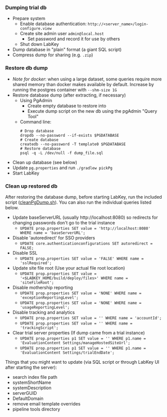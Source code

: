 ### Dumping trial db
- Prepare system
  - Enable database authentication: `http://<server_name>/login-configure.view`
  - Create site admin user `admin@local.host`
    - Set password and record it for use by others
  - Shut down LabKey
- Dump database in "plain" format (a giant SQL script)
- Compress dump for sharing (e.g. `.zip`)

### Restore db dump
- _Note for docker_: when using a large dataset, some queries require more shared memory than docker makes available by default. Increase by running the postgres container with `--shm-size 1G`
- Restore database dump (after extracting, if necessary)
  - Using PgAdmin
    - Create empty database to restore into
    - Execute dump script on the new db using the pgAdmin "Query Tool" 
  - Command line:
    ```
    # Drop database
    dropdb --no-password --if-exists $PGDATABASE
    # Create database
    createdb --no-password -T template0 $PGDATABASE
    # Restore database
    psql -q -L /dev/null -f dump_file.sql
    ```
- Clean up database (see below)
- Update `pg.properties` and run `./gradlew pickPg`
- Start LabKey

### Clean up restored db
After restoring the database dump, before starting LabKey, run the included script ([cleanPgDump.sh](./cleanPgDump.sh)).
You can also run the individual queries listed below.
- Update baseServerURL (usually http://localhost:8080) so redirects for changing passwords don't go to the trial instance
  - `UPDATE prop.properties SET value = 'http://localhost:8080' WHERE name = 'baseServerURL';`
- Disable 'autoredirect' for SSO providers
  - `UPDATE core.authenticationconfigurations SET autoredirect = FALSE;`
- Disable SSL
  - `UPDATE prop.properties SET value = 'FALSE' WHERE name = 'sslRequired';`
- Update site file root (Use your actual file root location)
  - `UPDATE prop.properties SET value = '<$LABKEY_HOME/build/deploy/files>' WHERE name = 'siteFileRoot';`
- Disable mothership reporting
  - `UPDATE prop.properties SET value = 'NONE' WHERE name = 'exceptionReportingLevel';`
  - `UPDATE prop.properties SET value = 'NONE' WHERE name = 'usageReportingLevel';`
- Disable tracking and analytics
  - `UPDATE prop.properties SET value = '' WHERE name = 'accountId';`
  - `UPDATE prop.properties SET value = '' WHERE name = 'trackingScript';`
- Clear trial server properties (If dump came from a trial instance)
  - `UPDATE prop.properties p1 SET value = '' WHERE p1.name = 'EvaluationContent Settings/manageHostedSiteUrl';`
  - `UPDATE prop.properties p1 SET value = '' WHERE p1.name = 'EvaluationContent Settings/trialEndDate';`

Things that you might want to update (via SQL script or through LabKey UI after starting the server):
- search index file path
- systemShortName
- systemDescription
- serverGUID
- DefaultDomain
- remove email template overrides
- pipeline tools directory
